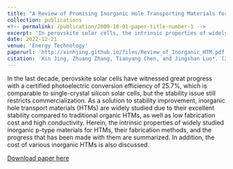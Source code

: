 ```yaml
---
title: "A Review of Promising Inorganic Hole Transporting Materials for Perovskite Solar Cells"
collection: publications
<!-- permalink: /publication/2009-10-01-paper-title-number-1 -->
excerpt: 'In perovskite solar cells, the intrinsic properties of widely studied inorganic p-type materials for hole transport materials, their fabrication methods, their cost and the progress that has been made with them are summarized.'
date: 2022-12-21
venue: 'Energy Technology'
paperurl: 'http://xinhjing.github.io/files/Review_of_Inorganic_HTM.pdf'
citation: 'Xin Jing, Zhuang Zhang, Tianyang Chen, and Jingshan Luo*. (2022). &quot;A Review of Promising Inorganic Hole Transporting Materials for Perovskite Solar Cells.&quot; <i>Energy Technology</i>. 11(2).'
---
```

In the last decade, perovskite solar cells have witnessed great progress with a certified photoelectric conversion efficiency of 25.7%, which is comparable to single-crystal silicon solar cells, but the stability issue still restricts commercialization. As a solution to stability improvement, inorganic hole transport materials (HTMs) are widely studied due to their excellent stability compared to traditional organic HTMs, as well as low fabrication cost and high conductivity. Herein, the intrinsic properties of widely studied inorganic p-type materials for HTMs, their fabrication methods, and the progress that has been made with them are summarized. In addition, the cost of various inorganic HTMs is also discussed. 

[Download paper here](http://xinhjing.github.io/files/Review_of_Inorganic_HTM.pdf)



<!-- ---
title: "Paper Title Number 2"
collection: publications
permalink: /publication/2010-10-01-paper-title-number-2
excerpt: 'This paper is about the number 2. The number 3 is left for future work.'
date: 2010-10-01
venue: 'Journal 1'
paperurl: 'http://academicpages.github.io/files/paper2.pdf'
citation: 'Your Name, You. (2010). &quot;Paper Title Number 2.&quot; <i>Journal 1</i>. 1(2).'
---
This paper is about the number 2. The number 3 is left for future work.

[Download paper here](http://academicpages.github.io/files/paper2.pdf)

Recommended citation: Your Name, You. (2010). "Paper Title Number 2." <i>Journal 1</i>. 1(2). -->
